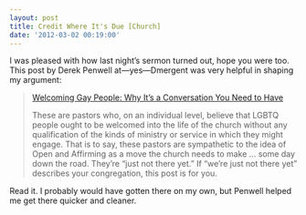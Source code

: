 ```yaml
---
layout: post
title: Credit Where It's Due [Church]
date: '2012-03-02 00:19:00'
---
```



I was pleased with how last night’s sermon turned out, hope you were too. This post by Derek Penwell at—yes—Dmergent was very helpful in shaping my argument:

> [Welcoming Gay People: Why It’s a Conversation You Need to Have](http://dmergent.org/2012/02/27/welcoming-gay-people-why-its-a-conversation-you-need-to-have/)
> 
> These are pastors who, on an individual level, believe that LGBTQ people ought to be welcomed into the life of the church without any qualification of the kinds of ministry or service in which they might engage. That is to say, these pastors are sympathetic to the idea of Open and Affirming as a move the church needs to make … some day down the road. They’re “just not there yet.” If “we’re just not there yet” describes your congregation, this post is for you.

Read it. I probably would have gotten there on my own, but Penwell helped me get there quicker and cleaner.



